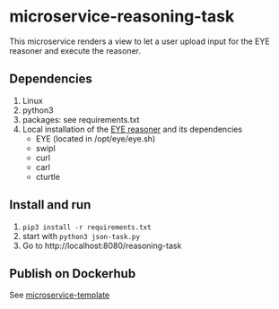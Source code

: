 # microservice-reasoning-task

This microservice renders a view to let a user upload input for the EYE reasoner and execute the reasoner.

## Dependencies
1. Linux
2. python3
3. packages: see requirements.txt
4. Local installation of the [EYE reasoner](http://sourceforge.net/projects/eulersharp/files/eulersharp/) and its dependencies
   - EYE (located in /opt/eye/eye.sh) 
   - swipl
   - curl
   - carl
   - cturtle

## Install and run
1. ``pip3 install -r requirements.txt``
3. start with ``python3 json-task.py``
4. Go to http://localhost:8080/reasoning-task

## Publish on Dockerhub
See [microservice-template](https://github.com/nie-ine/microservice-template)
